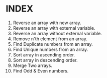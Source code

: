 
INDEX
======================================================

1.  Reverse an array with new array.
2.  Reverse an array with external variable.
3.  Reverse an array without external variable.
4.  Remove n'th element from an array.  
5.  Find Duplicate numbers from an array.
6.  Find Unique numbers from an array.
7.  Sort array in ascending order.
8.  Sort array in descending order.
9.  Merge Two arrays.
10. Find Odd & Even numbers.
